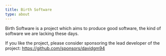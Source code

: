 ```yaml
---
title: Birth Software
type: about
---
```


Birth Software is a project which aims to produce good software, the kind of software we are lacking these days.

If you like the project, please consider sponsoring the lead developer of the project: https://github.com/sponsors/davidgm94
